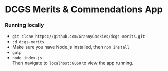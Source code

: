 # DCGS Merits & Commendations App

### Running locally
- `git clone https://github.com/GrannyCookies/dcgs-merits.git`
- `cd dcgs-merits`
- Make sure you have Node.js installed, then `npm install`
- `gulp`
- `node index.js`  
Then navigate to `localhost:8060` to view the app running.

